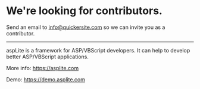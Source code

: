 # We're looking for contributors.
Send an email to info@quickersite.com so we can invite you as a contributor.
<hr>
aspLite is a framework for ASP/VBScript developers. It can help to develop better ASP/VBScript applications. 

More info: https://asplite.com

Demo: https://demo.asplite.com
